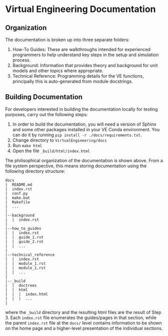 # Virtual Engineering Documentation

## Organization

The documentation is broken up into three separate folders:

1. How-To Guides: These are walkthroughs intended for experienced programmers to help understand key steps in the setup and simulation process.
2. Background: Information that provides theory and background for unit models and other topics where appropriate.
3. Technical Reference: Programming details for the VE functions, principally this is auto-generated from module docstrings.

## Building Documentation

For developers interested in building the documentation locally for testing purposes, carry out the following steps:

1. In order to build the documentation, you will need a version of Sphinx and some other packages installed in your VE Conda environment. You can do it by running `pip install -r ./docs/requirements.txt`. 
2. Change directory to `VirtualEngineering/docs`
3. Run `make html`
4. Open the file `_build/html/index.html`

The philisophical organization of the documentation is shown above.  From a file system perspective, this means storing documentation using the following directory structure:

```
docs
|  README.md
|  index.rst
|  conf.py
|  make.bat
|  Makefile
|  ...
|
|--background
|  |  index.rst
|
|--how_to_guides
|  |  index.rst
|  |  guide_1.rst
|  |  guide_2.rst
|  |  ...
|
|--technical_reference
|  |  index.rst
|  |  module_1.rst
|  |  module_1.rst
|  |  ...
|
|--_build
|  |  doctrees
|  |  html
|  |  |  index.html
|  |  |  ...
|

```

where the `_build` directory and the resulting html files are the result of Step 3.  Each `index.rst` file enumerates the guides/pages in that section, while the parent `index.rst` file at the `docs/` level contains information to be shown on the home page and a higher-level presentation of the individual sections.
